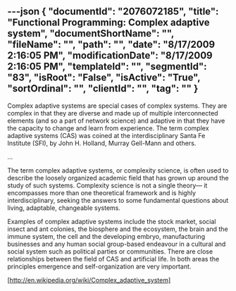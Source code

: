 ---json
{
  "documentId": "2076072185",
  "title": "Functional Programming: Complex adaptive system",
  "documentShortName": "",
  "fileName": "",
  "path": "",
  "date": "8/17/2009 2:16:05 PM",
  "modificationDate": "8/17/2009 2:16:05 PM",
  "templateId": "",
  "segmentId": "83",
  "isRoot": "False",
  "isActive": "True",
  "sortOrdinal": "",
  "clientId": "",
  "tag": ""
}
---

Complex adaptive systems are special cases of complex systems. They are complex in that they are diverse and made up of multiple interconnected elements (and so a part of network science) and adaptive in that they have the capacity to change and learn from experience. The term complex adaptive systems (CAS) was coined at the interdisciplinary Santa Fe Institute (SFI), by John H. Holland, Murray Gell-Mann and others.

…

The term complex adaptive systems, or complexity science, is often used to describe the loosely organized academic field that has grown up around the study of such systems. Complexity science is not a single theory— it encompasses more than one theoretical framework and is highly interdisciplinary, seeking the answers to some fundamental questions about living, adaptable, changeable systems.

Examples of complex adaptive systems include the stock market, social insect and ant colonies, the biosphere and the ecosystem, the brain and the immune system, the cell and the developing embryo, manufacturing businesses and any human social group-based endeavour in a cultural and social system such as political parties or communities. There are close relationships between the field of CAS and artificial life. In both areas the principles emergence and self-organization are very important.

[http://en.wikipedia.org/wiki/Complex_adaptive_system]
